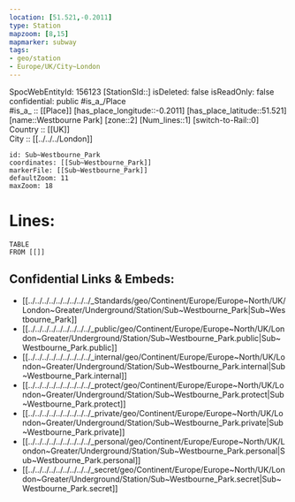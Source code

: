 ```yaml
---
location: [51.521,-0.2011] 
type: Station 
mapzoom: [8,15] 
mapmarker: subway 
tags:
- geo/station
- Europe/UK/City~London
---
```

SpocWebEntityId: 156123
[StationSId::] 
isDeleted: false
isReadOnly: false
confidential: public
#is_a_/Place  
#is_a_ :: [[Place]] 
[has_place_longitude::-0.2011] 
[has_place_latitude::51.521] 
[name::Westbourne Park] 
[zone::2] 
[Num_lines::1] 
[switch-to-Rail::0] 
Country :: [[UK]]  
City :: [[../../../London]]  


```leaflet
id: Sub~Westbourne_Park
coordinates: [[Sub~Westbourne_Park]] 
markerFile: [[Sub~Westbourne_Park]] 
defaultZoom: 11 
maxZoom: 18
```


# Lines: 
```dataview
TABLE 
FROM [[]] 
```

## Confidential Links & Embeds: 
- [[../../../../../../../../../_Standards/geo/Continent/Europe/Europe~North/UK/London~Greater/Underground/Station/Sub~Westbourne_Park|Sub~Westbourne_Park]] 
- [[../../../../../../../../../_public/geo/Continent/Europe/Europe~North/UK/London~Greater/Underground/Station/Sub~Westbourne_Park.public|Sub~Westbourne_Park.public]] 
- [[../../../../../../../../../_internal/geo/Continent/Europe/Europe~North/UK/London~Greater/Underground/Station/Sub~Westbourne_Park.internal|Sub~Westbourne_Park.internal]] 
- [[../../../../../../../../../_protect/geo/Continent/Europe/Europe~North/UK/London~Greater/Underground/Station/Sub~Westbourne_Park.protect|Sub~Westbourne_Park.protect]] 
- [[../../../../../../../../../_private/geo/Continent/Europe/Europe~North/UK/London~Greater/Underground/Station/Sub~Westbourne_Park.private|Sub~Westbourne_Park.private]] 
- [[../../../../../../../../../_personal/geo/Continent/Europe/Europe~North/UK/London~Greater/Underground/Station/Sub~Westbourne_Park.personal|Sub~Westbourne_Park.personal]] 
- [[../../../../../../../../../_secret/geo/Continent/Europe/Europe~North/UK/London~Greater/Underground/Station/Sub~Westbourne_Park.secret|Sub~Westbourne_Park.secret]] 
